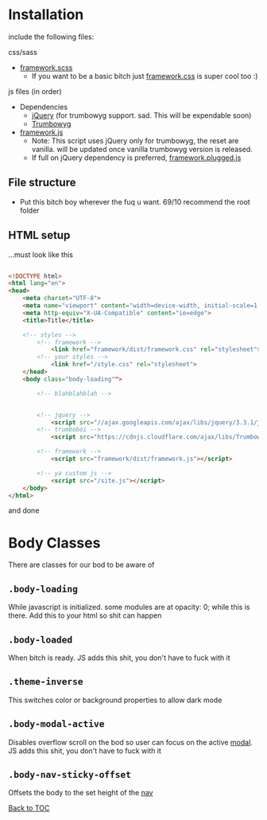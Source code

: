 
# Installation
include the following files:

css/sass
*	[framework.scss](../../../scss/framework.scss)
	*	If you want to be a basic bitch just [framework.css](../../../dist/framework.css) is super cool too :)

js files (in order)
*	Dependencies
	*	[jQuery](https://jquery.com/) (for trumbowyg support. sad. This will be expendable soon)
	*	[Trumbowyg](https://alex-d.github.io/Trumbowyg/)
*	[framework.js](../../../dist/framework.min.js) 
	*	Note: This script uses jQuery only for trumbowyg, the reset are vanilla. will be updated once vanilla trumbowyg version is released.
	*	If full on jQuery dependency is preferred, [framework.plugged.js](../../../dist/framework.plugged.js)

## File structure
*	Put this bitch boy wherever the fuq u want. 69/10 recommend the root folder

## HTML setup

...must look like this
```html

<!DOCTYPE html>
<html lang="en">
<head>
	<meta charset="UTF-8">
	<meta name="viewport" content="width=device-width, initial-scale=1.0">
	<meta http-equiv="X-UA-Compatible" content="ie=edge">
	<title>Title</title>

	<!-- styles -->
		<!-- framework -->
			<link href="framework/dist/framework.css" rel="stylesheet">
		<!-- your styles -->
			<link href="/style.css" rel="stylesheet">
	</head>
	<body class="body-loading"">

		<!-- blahblahblah -->


		<!-- jquery -->
			<script src="//ajax.googleapis.com/ajax/libs/jquery/3.3.1/jquery.min.js"></script>
		<!-- trumboboi -->
			<script src="https://cdnjs.cloudflare.com/ajax/libs/Trumbowyg/2.19.1/trumbowyg.min.js"></script>

		<!-- framework -->
			<script src="framework/dist/framework.js"></script>

		<!-- ya custom js -->
			<script src="/site.js"></script>
	</body>
</html>


```

and done

# Body Classes

There are classes for our bod to be aware of

## **`.body-loading`**

While javascript is initialized. some modules are at opacity: 0; while this is there. Add this to your html so shit can happen

## **`.body-loaded`**

When bitch is ready. JS adds this shit, you don't have to fuck with it

## **`.theme-inverse`**

This switches color or background properties to allow dark mode

## **`.body-modal-active`**

Disables overflow scroll on the bod so user can focus on the active [modal](../components/modal.md). JS adds this shit, you don't have to fuck with it

## **`.body-nav-sticky-offset`**

Offsets the body to the set height of the [nav](../components/nav.md)




[Back to TOC](../../../readme.md)